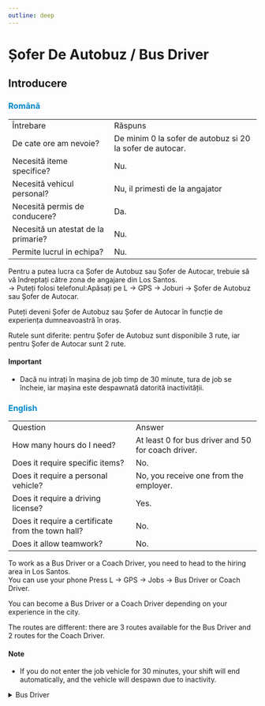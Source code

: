 ```yaml
---
outline: deep
---
```


# Șofer De Autobuz / Bus Driver

## Introducere

### <span style="color: #0088CC">Română</span>

<table>
    <tr>
        <td>Întrebare</td>
        <td>Răspuns</td>
    </tr>
    <tr>
        <td>De cate ore am nevoie?</td>
        <td>De minim 0 la sofer de autobuz si 20 la sofer de autocar.</td>
    </tr>
    <tr>
        <td>Necesită iteme specifice?</td>
        <td>Nu.</td>
    </tr>
    <tr>
        <td>Necesită vehicul personal?</td>
        <td>Nu, il primesti de la angajator</td>
    </tr>
    <tr>
        <td>Necesită permis de conducere?</td>
        <td>Da.</td>
    </tr>
    <tr>
        <td>Necesită un atestat de la primarie?</td>
        <td>Nu.</td>
    </tr>
    <tr>
        <td>Permite lucrul in echipa?</td>
        <td>Nu.</td>
    </tr>
</table>

Pentru a putea lucra ca <span class="button-p-job">Șofer de Autobuz</span> sau <span class="button-p-job">Șofer de Autocar</span>, trebuie să vă îndreptați către zona de angajare din Los Santos.
<br>-> Puteți folosi telefonul:<span class="button-p-job">Apăsați pe L -> GPS -> Joburi -> Șofer de Autobuz sau Șofer de Autocar</span>.

Puteți deveni <span class="button-p-job">Șofer de Autobuz</span> sau <span class="button-p-job">Șofer de Autocar</span> în funcție de experiența dumneavoastră în oraș.

Rutele sunt diferite: pentru <span class="button-p-job">Șofer de Autobuz</span> sunt disponibile 3 rute, iar pentru <span class="button-p-job">Șofer de Autocar</span> sunt 2 rute.

#### <span class="button-p-job"><b>Important</b></span>

- Dacă nu intrați în mașina de job timp de <span class="button-r-job">30 minute</span>, tura de job se încheie, iar mașina este despawnată datorită inactivității.

### <span style="color: #0088CC">English</span>

<table>
    <tr>
        <td>Question</td>
        <td>Answer</td>
    </tr>
    <tr>
        <td>How many hours do I need?</td>
        <td>At least 0 for bus driver and 50 for coach driver.</td>
    </tr>
    <tr>
        <td>Does it require specific items?</td>
        <td>No.</td>
    </tr>
    <tr>
        <td>Does it require a personal vehicle?</td>
        <td>No, you receive one from the employer.</td>
    </tr>
    <tr>
        <td>Does it require a driving license?</td>
        <td>Yes.</td>
    </tr>
    <tr>
        <td>Does it require a certificate from the town hall?</td>
        <td>No.</td>
    </tr>
    <tr>
        <td>Does it allow teamwork?</td>
        <td>No.</td>
    </tr>
</table>

To work as a <span class="button-p-job">Bus Driver</span> or a <span class="button-p-job">Coach Driver</span>, you need to head to the hiring area in Los Santos.
<br>You can use your phone <span class="button-p-job">Press L -> GPS -> Jobs -> Bus Driver or Coach Driver</span>.

You can become a <span class="button-p-job">Bus Driver</span> or a <span class="button-p-job">Coach Driver</span> depending on your experience in the city.

The routes are different: there are 3 routes available for the <span class="button-p-job">Bus Driver</span> and 2 routes for the <span class="button-p-job">Coach Driver</span>.

#### <span class="button-p-job">Note</span>

- If you do not enter the job vehicle for <span class="button-r-job">30 minutes</span>, your shift will end automatically, and the vehicle will despawn due to inactivity.

<details>
  <summary>Bus Driver</summary>
  <img src="https://v.b-zone.ro/images/wiki/bus-driver.png" alt="Trucker">
</details>